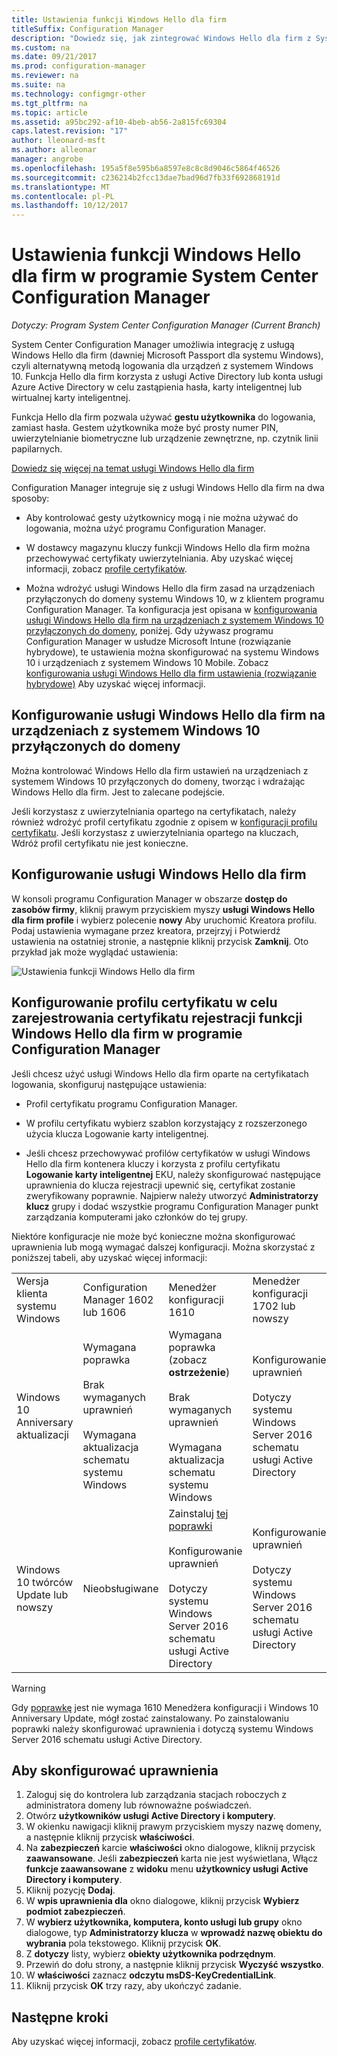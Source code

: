```yaml
---
title: Ustawienia funkcji Windows Hello dla firm
titleSuffix: Configuration Manager
description: "Dowiedz się, jak zintegrować Windows Hello dla firm z System Center Configuration Manager."
ms.custom: na
ms.date: 09/21/2017
ms.prod: configuration-manager
ms.reviewer: na
ms.suite: na
ms.technology: configmgr-other
ms.tgt_pltfrm: na
ms.topic: article
ms.assetid: a95bc292-af10-4beb-ab56-2a815fc69304
caps.latest.revision: "17"
author: lleonard-msft
ms.author: alleonar
manager: angrobe
ms.openlocfilehash: 195a5f8e595b6a8597e8c8c8d9046c5864f46526
ms.sourcegitcommit: c236214b2fcc13dae7bad96d7fb33f692868191d
ms.translationtype: MT
ms.contentlocale: pl-PL
ms.lasthandoff: 10/12/2017
---
```

# <a name="windows-hello-for-business-settings-in-system-center-configuration-manager"></a>Ustawienia funkcji Windows Hello dla firm w programie System Center Configuration Manager

*Dotyczy: Program System Center Configuration Manager (Current Branch)*

System Center Configuration Manager umożliwia integrację z usługą Windows Hello dla firm (dawniej Microsoft Passport dla systemu Windows), czyli alternatywną metodą logowania dla urządzeń z systemem Windows 10. Funkcja Hello dla firm korzysta z usługi Active Directory lub konta usługi Azure Active Directory w celu zastąpienia hasła, karty inteligentnej lub wirtualnej karty inteligentnej.  

Funkcja Hello dla firm pozwala używać **gestu użytkownika** do logowania, zamiast hasła. Gestem użytkownika może być prosty numer PIN, uwierzytelnianie biometryczne lub urządzenie zewnętrzne, np. czytnik linii papilarnych.

[Dowiedz się więcej na temat usługi Windows Hello dla firm](https://docs.microsoft.com/windows/access-protection/hello-for-business/hello-identity-verification)

 Configuration Manager integruje się z usługi Windows Hello dla firm na dwa sposoby:  

-   Aby kontrolować gesty użytkownicy mogą i nie można używać do logowania, można użyć programu Configuration Manager.  

-   W dostawcy magazynu kluczy funkcji Windows Hello dla firm można przechowywać certyfikaty uwierzytelniania. Aby uzyskać więcej informacji, zobacz [profile certyfikatów](introduction-to-certificate-profiles.md).  

- Można wdrożyć usługi Windows Hello dla firm zasad na urządzeniach przyłączonych do domeny systemu Windows 10, w z klientem programu Configuration Manager. Ta konfiguracja jest opisana w [konfigurowania usługi Windows Hello dla firm na urządzeniach z systemem Windows 10 przyłączonych do domeny](#configure-windows-hello-for-business-on-domain-joined-windows-10-devices), poniżej. Gdy używasz programu Configuration Manager w usłudze Microsoft Intune (rozwiązanie hybrydowe), te ustawienia można skonfigurować na systemu Windows 10 i urządzeniach z systemem Windows 10 Mobile. Zobacz [konfigurowania usługi Windows Hello dla firm ustawienia (rozwiązanie hybrydowe)](../../mdm/deploy-use/windows-hello-for-business-settings.md) Aby uzyskać więcej informacji.

## <a name="configure-windows-hello-for-business-on-domain-joined-windows-10-devices"></a>Konfigurowanie usługi Windows Hello dla firm na urządzeniach z systemem Windows 10 przyłączonych do domeny
Można kontrolować Windows Hello dla firm ustawień na urządzeniach z systemem Windows 10 przyłączonych do domeny, tworząc i wdrażając Windows Hello dla firm. Jest to zalecane podejście.


Jeśli korzystasz z uwierzytelniania opartego na certyfikatach, należy również wdrożyć profil certyfikatu zgodnie z opisem w [konfiguracji profilu certyfikatu](#configure-a-certificate-profile). Jeśli korzystasz z uwierzytelniania opartego na kluczach, Wdróż profil certyfikatu nie jest konieczne.

## <a name="configure-a-windows-hello-for-business-profile"></a>Konfigurowanie usługi Windows Hello dla firm  

W konsoli programu Configuration Manager w obszarze **dostęp do zasobów firmy**, kliknij prawym przyciskiem myszy **usługi Windows Hello dla firm profile** i wybierz polecenie **nowy** Aby uruchomić Kreatora profilu. Podaj ustawienia wymagane przez kreatora, przejrzyj i Potwierdź ustawienia na ostatniej stronie, a następnie kliknij przycisk **Zamknij**. Oto przykład jak może wyglądać ustawienia:  

![Ustawienia funkcji Windows Hello dla firm](../media/Hello-for-Business-settings.png)

## <a name="configure-a-certificate-profile-to-enroll-the-windows-hello-for-business-enrollment-certificate-in-configuration-manager"></a>Konfigurowanie profilu certyfikatu w celu zarejestrowania certyfikatu rejestracji funkcji Windows Hello dla firm w programie Configuration Manager  
 Jeśli chcesz użyć usługi Windows Hello dla firm oparte na certyfikatach logowania, skonfiguruj następujące ustawienia:  

-   Profil certyfikatu programu Configuration Manager.  

-   W profilu certyfikatu wybierz szablon korzystający z rozszerzonego użycia klucza Logowanie karty inteligentnej.  

-   Jeśli chcesz przechowywać profilów certyfikatów w usługi Windows Hello dla firm kontenera kluczy i korzysta z profilu certyfikatu **Logowanie karty inteligentnej** EKU, należy skonfigurować następujące uprawnienia do klucza rejestracji upewnić się, certyfikat zostanie zweryfikowany poprawnie.
Najpierw należy utworzyć **Administratorzy klucz** grupy i dodać wszystkie programu Configuration Manager punkt zarządzania komputerami jako członków do tej grupy.

Niektóre konfiguracje nie może być konieczne można skonfigurować uprawnienia lub mogą wymagać dalszej konfiguracji. Można skorzystać z poniższej tabeli, aby uzyskać więcej informacji:

|||||
|-|-|-|-|
|Wersja klienta systemu Windows|Configuration Manager 1602 lub 1606|Menedżer konfiguracji 1610|Menedżer konfiguracji 1702 lub nowszy|
|Windows 10 Anniversary aktualizacji|Wymagana poprawka<br><br>Brak wymaganych uprawnień<br><br>Wymagana aktualizacja schematu systemu Windows|Wymagana poprawka (zobacz **ostrzeżenie**)<br><br>Brak wymaganych uprawnień<br><br>Wymagana aktualizacja schematu systemu Windows|Konfigurowanie uprawnień<br><br>Dotyczy systemu Windows Server 2016 schematu usługi Active Directory|
|Windows 10 twórców Update lub nowszy|Nieobsługiwane|Zainstaluj [tej poprawki](https://support.microsoft.com/help/4010155/update-rollup-for-system-center-configuration-manager-current-branch-v)<br><br>Konfigurowanie uprawnień<br><br>Dotyczy systemu Windows Server 2016 schematu usługi Active Directory|Konfigurowanie uprawnień<br><br>Dotyczy systemu Windows Server 2016 schematu usługi Active Directory|

> [!WARNING]
> Gdy [poprawkę](https://support.microsoft.com/help/4010155/update-rollup-for-system-center-configuration-manager-current-branch-v) jest nie wymaga 1610 Menedżera konfiguracji i Windows 10 Anniversary Update, mógł zostać zainstalowany.  Po zainstalowaniu poprawki należy skonfigurować uprawnienia i dotyczą systemu Windows Server 2016 schematu usługi Active Directory.

## <a name="to-configure-permissions"></a>Aby skonfigurować uprawnienia

1.  Zaloguj się do kontrolera lub zarządzania stacjach roboczych z administratora domeny lub równoważne poświadczeń.
2.  Otwórz **użytkowników usługi Active Directory i komputery**.
3.  W okienku nawigacji kliknij prawym przyciskiem myszy nazwę domeny, a następnie kliknij przycisk **właściwości**.
4.  Na **zabezpieczeń** karcie  *<domain name>*  **właściwości** okno dialogowe, kliknij przycisk **zaawansowane**. Jeśli **zabezpieczeń** karta nie jest wyświetlana, Włącz **funkcje zaawansowane** z **widoku** menu **użytkownicy usługi Active Directory i komputery**.
5.  Kliknij pozycję **Dodaj**.
6.  W **wpis uprawnienia dla**  *<domain name>*  okno dialogowe, kliknij przycisk **Wybierz podmiot zabezpieczeń**.
7.  W **wybierz użytkownika, komputera, konto usługi lub grupy** okno dialogowe, typ **Administratorzy klucza** w **wprowadź nazwę obiektu do wybrania** pola tekstowego.  Kliknij przycisk **OK**.
8.  Z **dotyczy** listy, wybierz **obiekty użytkownika podrzędnym**.
9.  Przewiń do dołu strony, a następnie kliknij przycisk **Wyczyść wszystko**.
10. W **właściwości** zaznacz **odczytu msDS-KeyCredentialLink**.
11. Kliknij przycisk **OK** trzy razy, aby ukończyć zadanie.


## <a name="next-steps"></a>Następne kroki

Aby uzyskać więcej informacji, zobacz [profile certyfikatów](introduction-to-certificate-profiles.md).  




